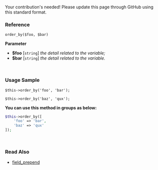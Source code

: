 Your contribution's needed!
Please update this page through GitHub using this standard format.

### Reference
`order_by($foo, $bar)`

**Parameter**
* **$foo** [`string`] *the detail related to the variable;*
* **$bar** [`string`] *the detail related to the variable.*

&nbsp;

### Usage Sample
`$this->order_by('foo', 'bar');`

`$this->order_by('baz', 'qux');`

**You can use this method in groups as below:**
```php
$this->order_by([
    'foo' => 'bar',
    'baz' => 'qux'
]);
```

&nbsp;

### Read Also
* [field_prepend](./field_prepend)
